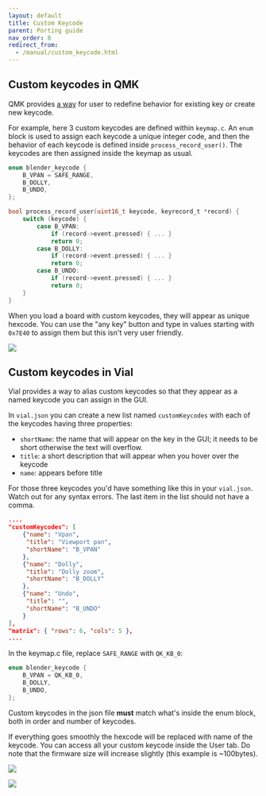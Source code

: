 ```yaml
---
layout: default
title: Custom Keycode
parent: Porting guide
nav_order: 8
redirect_from:
  - /manual/custom_keycode.html
---
```


## Custom keycodes in QMK

QMK provides [a way](https://github.com/qmk/qmk_firmware/blob/master/docs/custom_quantum_functions.md) for user to redefine behavior for existing key or create new keycode.

For example, here 3 custom keycodes are defined within `keymap.c`. An `enum` block is used to assign each keycode a unique integer code, and then the behavior of each keycode is defined inside `process_record_user()`. The keycodes are then assigned inside the keymap as usual.

```c
enum blender_keycode {
    B_VPAN = SAFE_RANGE,
    B_DOLLY,
    B_UNDO,
};

bool process_record_user(uint16_t keycode, keyrecord_t *record) {
    switch (keycode) {
        case B_VPAN:
            if (record->event.pressed) { ... }
            return 0;
        case B_DOLLY:
            if (record->event.pressed) { ... }
            return 0;
        case B_UNDO:
            if (record->event.pressed) { ... }
            return 0;
    }
}
```

When you load a board with custom keycodes, they will appear as unique hexcode. You can use the "any key" button and type in values starting with `0x7E40` to assign them but this isn't very user friendly.

![](/img/vial_before.png)

## Custom keycodes in Vial

Vial provides a way to alias custom keycodes so that they appear as a named keycode you can assign in the GUI.

In `vial.json` you can create a new list named `customKeycodes` with each of the keycodes having three properties:

- `shortName`: the name that will appear on the key in the GUI; it needs to be short otherwise the text will overflow.
- `title`: a short description that will appear when you hover over the keycode
- `name`: appears before title

For those three keycodes you'd have something like this in your `vial.json`. Watch out for any syntax errors. The last item in the list should not have a comma.

```json
....
"customKeycodes": [
	{"name": "Vpan",
	 "title": "Viewport pan",
	 "shortName": "B_VPAN"
	},
	{"name": "Dolly",
	 "title": "Dolly zoom",
	 "shortName": "B_DOLLY"
	},
	{"name": "Undo",
	 "title": "",
	 "shortName": "B_UNDO"
	}
],
"matrix": { "rows": 6, "cols": 5 },
....
```

In the keymap.c file, replace `SAFE_RANGE` with `QK_KB_0`:

```c
enum blender_keycode {
    B_VPAN = QK_KB_0,
    B_DOLLY,
    B_UNDO,
};
```

Custom keycodes in the json file __must__ match what's inside the enum block, both in order and number of keycodes.

If everything goes smoothly the hexcode will be replaced with name of the keycode. You can access all your custom keycode inside the User tab. Do note that the firmware size will increase slightly (this example is ~100bytes).

![](/img/vial_after.png)

![](/img/user_tab.png)
